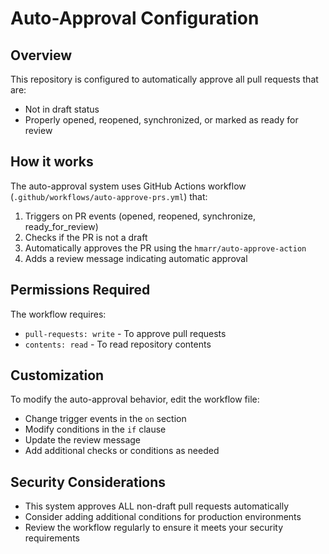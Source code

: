 # Auto-Approval Configuration

## Overview
This repository is configured to automatically approve all pull requests that are:
- Not in draft status
- Properly opened, reopened, synchronized, or marked as ready for review

## How it works
The auto-approval system uses GitHub Actions workflow (`.github/workflows/auto-approve-prs.yml`) that:

1. Triggers on PR events (opened, reopened, synchronize, ready_for_review)
2. Checks if the PR is not a draft
3. Automatically approves the PR using the `hmarr/auto-approve-action`
4. Adds a review message indicating automatic approval

## Permissions Required
The workflow requires:
- `pull-requests: write` - To approve pull requests
- `contents: read` - To read repository contents

## Customization
To modify the auto-approval behavior, edit the workflow file:
- Change trigger events in the `on` section
- Modify conditions in the `if` clause
- Update the review message
- Add additional checks or conditions as needed

## Security Considerations
- This system approves ALL non-draft pull requests automatically
- Consider adding additional conditions for production environments
- Review the workflow regularly to ensure it meets your security requirements